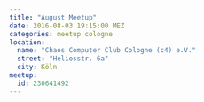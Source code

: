 ```yaml
---
title: "August Meetup"
date: 2016-08-03 19:15:00 MEZ
categories: meetup cologne
location:
  name: "Chaos Computer Club Cologne (c4) e.V."
  street: "Heliosstr. 6a"
  city: Köln
meetup:
  id: 230641492
---
```

